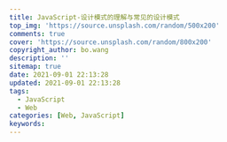 ```yaml
---
title: JavaScript-设计模式的理解与常见的设计模式
top_img: 'https://source.unsplash.com/random/500x200'
comments: true
cover: 'https://source.unsplash.com/random/800x200'
copyright_author: bo.wang
description: ''
sitemap: true
date: 2021-09-01 22:13:28
updated: 2021-09-01 22:13:28
tags:
  - JavaScript
  - Web
categories: [Web, JavaScript]
keywords:
---
```


